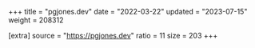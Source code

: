 +++
title = "pgjones.dev"
date = "2022-03-22"
updated = "2023-07-15"
weight = 208312

[extra]
source = "https://pgjones.dev"
ratio = 11
size = 203
+++
